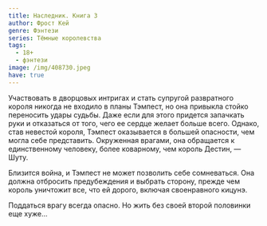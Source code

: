 ```yaml
---
title: Наследник. Книга 3
author: Фрост Кей
genre: Фэнтези
series: Тёмные королевства
tags:
  - 18+
  - фэнтези
image: /img/408730.jpeg
have: true
---
```

Участвовать в дворцовых интригах и стать супругой развратного короля никогда не входило в планы Тэмпест, но она привыкла стойко переносить удары судьбы. Даже если для этого придется запачкать руки и отказаться от того, чего ее сердце желает больше всего. Однако, став невестой короля, Тэмпест оказывается в большей опасности, чем могла себе представить. Окруженная врагами, она обращается к единственному человеку, более коварному, чем король Дестин, — Шуту.

Близится война, и Тэмпест не может позволить себе сомневаться. Она должна отбросить предубеждения и выбрать сторону, прежде чем король уничтожит все, что ей дорого, включая своенравного кицунэ.

Поддаться врагу всегда опасно. Но жить без своей второй половинки еще хуже…